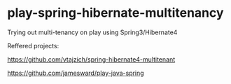 play-spring-hibernate-multitenancy
==================================

Trying out multi-tenancy on play using Spring3/Hibernate4 

Reffered projects:

https://github.com/vtajzich/spring-hibernate4-multitenant

https://github.com/jamesward/play-java-spring


